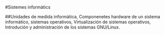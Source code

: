 #Sistemes informàtics

##Unidades de medida informàtica, Componenetes hardware de un sistema informàtico, sistemas operativos, Virtualización de sistemas operativos, Introdución y administración de los sistemas GNU/Linux.
